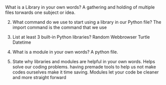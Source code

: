 What is a Library in your own words?
A gathering and holding of multiple files torwards one subject or idea.

2. What command do we use to start using a library in our Python file?
The import command is the command that we use
3. List at least 3 built-in Python libraries?
Random
Webbrowser
Turtle
Datetime

4. What is a module in your own words?
A python file.

5. State why libraries and modules are helpful in your own words.
Helps solve our coding problems.
having premade tools to help us not make codes ourselves make it time saving.
Modules let your code be cleaner and more straight forward